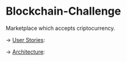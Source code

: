 # Blockchain-Challenge
Marketplace which accepts criptocurrency.

-> [User Stories](stories.md):

-> [Architecture](architecture.md):
